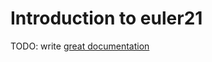 # Introduction to euler21

TODO: write [great documentation](http://jacobian.org/writing/what-to-write/)
